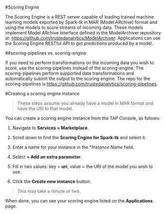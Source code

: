 #Scoring Engine

The Scoring Engine is a REST server capable of loading trained machine learning models exported by Spark-tk in MAR (Model ARchive) format and using the models to score streams of incoming data. These models implement Model ARchive Interface defined in the ModelArchiver repository at: https://github.com/trustedanalytics/ModelArchiver. Applications can use the Scoring Engine RESTful API to get predictions produced by a model.

##scoring-pipelines vs. scoring-engine

If you need to perform transformations on the incoming data you wish to score, use the scoring-pipelines instead of the scoring-engine. The scoring-pipelines perform supported data transformations and automatically submit the output to the scoring engine. The repo for the scoring-pipelines is https://github.com/trustedanalytics/scoring-pipelines.


#Creating a scoring engine instance

>These steps assume you already have a model in MAR format and have the URI to that model.  

You can create a scoring engine instance from the TAP Console, as follows:  

1. Navigate to **Services > Marketplace**.  

9. Scroll down to find the **Scoring Engine for Spark-tk** and select it.  

9. Enter a name for your instance in the **Instance Name* field.  

9. Select **+ Add an extra parameter**.  

9. Fill in two values: key = **uri**; value = the URI of the model you wish to use.  

9. Click the **Create new instance** button.  

>This may take a minute or two.  

When done, you can see your scoring engine listed on the **Applications** page.  
